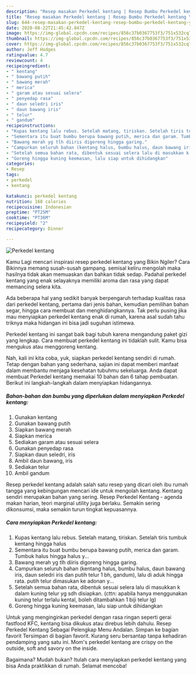 ```yaml
---
description: "Resep masakan Perkedel kentang | Resep Bumbu Perkedel kentang Yang Enak Banget"
title: "Resep masakan Perkedel kentang | Resep Bumbu Perkedel kentang Yang Enak Banget"
slug: 644-resep-masakan-perkedel-kentang-resep-bumbu-perkedel-kentang-yang-enak-banget
date: 2020-08-22T21:45:42.847Z
image: https://img-global.cpcdn.com/recipes/856c37b0367753f3/751x532cq70/perkedel-kentang-foto-resep-utama.jpg
thumbnail: https://img-global.cpcdn.com/recipes/856c37b0367753f3/751x532cq70/perkedel-kentang-foto-resep-utama.jpg
cover: https://img-global.cpcdn.com/recipes/856c37b0367753f3/751x532cq70/perkedel-kentang-foto-resep-utama.jpg
author: Jeff Hodges
ratingvalue: 4.7
reviewcount: 4
recipeingredient:
- " kentang"
- " bawang putih"
- " bawang merah"
- " merica"
- " garam atau sesuai selera"
- " penyedap rasa"
- " daun seledri iris"
- " daun bawang iris"
- " telur"
- " gandum"
recipeinstructions:
- "Kupas kentang lalu rebus. Setelah matang, tiriskan. Setelah tiris tumbuk kentang hingga halus"
- "Sementara itu buat bumbu berupa bawang putih, merica dan garam. Tumbuk halus hingga halus y..."
- "Bawang merah yg tlh diiris digoreng hingga garing."
- "Campurkan seluruh bahan (kentang halus, bumbu halus, daun bawang iris, daun seledri iris dan putih telur 1 bh, gandum), lalu di aduk hingga rata. putih telur dimasukan ke adonan y..."
- "Setelah semua bahan rata, dibentuk sesuai selera lalu di masukkan k dalam kuning telur yg sdh disiapkan. (cttn: apabila hanya menggunakan kuning telur terlalu kental, boleh ditambahkan 1 biji telur lg)"
- "Goreng hingga kuning keemasan, lalu siap untuk dihidangkan"
categories:
- Resep
tags:
- perkedel
- kentang

katakunci: perkedel kentang 
nutrition: 168 calories
recipecuisine: Indonesian
preptime: "PT25M"
cooktime: "PT36M"
recipeyield: "2"
recipecategory: Dinner

---
```



![Perkedel kentang](https://img-global.cpcdn.com/recipes/856c37b0367753f3/751x532cq70/perkedel-kentang-foto-resep-utama.jpg)

Kamu Lagi mencari inspirasi resep perkedel kentang yang Bikin Ngiler? Cara Bikinnya memang susah-susah gampang. semisal keliru mengolah maka hasilnya tidak akan memuaskan dan bahkan tidak sedap. Padahal perkedel kentang yang enak selayaknya memiliki aroma dan rasa yang dapat memancing selera kita.

Ada beberapa hal yang sedikit banyak berpengaruh terhadap kualitas rasa dari perkedel kentang, pertama dari jenis bahan, kemudian pemilihan bahan segar, hingga cara membuat dan menghidangkannya. Tak perlu pusing jika mau menyiapkan perkedel kentang enak di rumah, karena asal sudah tahu triknya maka hidangan ini bisa jadi suguhan istimewa.

Perkedel kentang ini sangat baik bagi tubuh karena mengandung paket gizi yang lengkap. Cara membuat perkedel kentang ini tidaklah sulit. Kamu bisa mengukus atau menggoreng kentang.


Nah, kali ini kita coba, yuk, siapkan perkedel kentang sendiri di rumah. Tetap dengan bahan yang sederhana, sajian ini dapat memberi manfaat dalam membantu menjaga kesehatan tubuhmu sekeluarga. Anda dapat membuat Perkedel kentang memakai 10 bahan dan 6 tahap pembuatan. Berikut ini langkah-langkah dalam menyiapkan hidangannya.

<!--inarticleads1-->

##### Bahan-bahan dan bumbu yang diperlukan dalam menyiapkan Perkedel kentang:

1. Gunakan  kentang
1. Gunakan  bawang putih
1. Siapkan  bawang merah
1. Siapkan  merica
1. Sediakan  garam atau sesuai selera
1. Gunakan  penyedap rasa
1. Siapkan  daun seledri, iris
1. Ambil  daun bawang, iris
1. Sediakan  telur
1. Ambil  gandum


Resep perkedel kentang adalah salah satu resep yang dicari oleh ibu rumah tangga yang kebingungan mencari ide untuk mengolah kentang. Kentang sendiri merupakan bahan yang sering. Resep Perkedel Kentang - agenda makan harian, teori marginal utility juga berlaku. Semakin sering dikonsumsi, maka semakin turun tingkat kepuasannya. 

<!--inarticleads2-->

##### Cara menyiapkan Perkedel kentang:

1. Kupas kentang lalu rebus. Setelah matang, tiriskan. Setelah tiris tumbuk kentang hingga halus
1. Sementara itu buat bumbu berupa bawang putih, merica dan garam. Tumbuk halus hingga halus y...
1. Bawang merah yg tlh diiris digoreng hingga garing.
1. Campurkan seluruh bahan (kentang halus, bumbu halus, daun bawang iris, daun seledri iris dan putih telur 1 bh, gandum), lalu di aduk hingga rata. putih telur dimasukan ke adonan y...
1. Setelah semua bahan rata, dibentuk sesuai selera lalu di masukkan k dalam kuning telur yg sdh disiapkan. (cttn: apabila hanya menggunakan kuning telur terlalu kental, boleh ditambahkan 1 biji telur lg)
1. Goreng hingga kuning keemasan, lalu siap untuk dihidangkan


Untuk yang menginginkan perkedel dengan rasa ringan seperti gerai fastfood KFC, kentang bisa dikukus atau direbus lebih dahulu. Resep Perkedel Kentang Sebagai Pelengkap Menu Andalan. Simpan ke bagian favorit Tersimpan di bagian favorit. Kurang seru bersantap tanpa kehadiran pendamping yang satu ini. Mom&#39;s perkedel kentang are crispy on the outside, soft and savory on the inside. 

Bagaimana? Mudah bukan? Itulah cara menyiapkan perkedel kentang yang bisa Anda praktikkan di rumah. Selamat mencoba!
